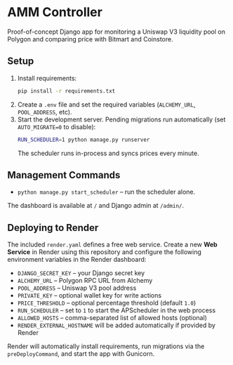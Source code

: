 # AMM Controller

Proof-of-concept Django app for monitoring a Uniswap V3 liquidity pool on Polygon and comparing price with Bitmart and Coinstore.

## Setup

1. Install requirements:
   ```bash
   pip install -r requirements.txt
   ```
2. Create a `.env` file and set the required variables (`ALCHEMY_URL`, `POOL_ADDRESS`, etc).
3. Start the development server. Pending migrations run automatically (set
   `AUTO_MIGRATE=0` to disable):
   ```bash
   RUN_SCHEDULER=1 python manage.py runserver
   ```
   The scheduler runs in-process and syncs prices every minute.

## Management Commands

- `python manage.py start_scheduler` – run the scheduler alone.

The dashboard is available at `/` and Django admin at `/admin/`.

## Deploying to Render

The included `render.yaml` defines a free web service. Create a new **Web Service**
in Render using this repository and configure the following environment
variables in the Render dashboard:

- `DJANGO_SECRET_KEY` – your Django secret key
- `ALCHEMY_URL` – Polygon RPC URL from Alchemy
- `POOL_ADDRESS` – Uniswap V3 pool address
- `PRIVATE_KEY` – optional wallet key for write actions
- `PRICE_THRESHOLD` – optional percentage threshold (default `1.0`)
- `RUN_SCHEDULER` – set to `1` to start the APScheduler in the web process
- `ALLOWED_HOSTS` – comma-separated list of allowed hosts (optional)
- `RENDER_EXTERNAL_HOSTNAME` will be added automatically if provided by Render

Render will automatically install requirements, run migrations via the
`preDeployCommand`, and start the app with Gunicorn.
